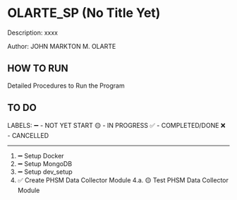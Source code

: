 # OLARTE_SP (No Title Yet)
Description:
xxxx

Author: JOHN MARKTON M. OLARTE

## HOW TO RUN
Detailed Procedures to Run the Program

## TO DO
LABELS:
➖ - NOT YET START
🟡 - IN PROGRESS
✅ - COMPLETED/DONE
❌ - CANCELLED

-----------------------------
1. ➖ Setup Docker
2. ➖ Setup MongoDB
3. ➖ Setup dev_setup
4. ✅ Create PHSM Data Collector Module
  4.a. 🟡 Test PHSM Data Collector Module
